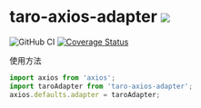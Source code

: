# taro-axios-adapter <img src="https://img.shields.io/badge/axios--taro--adapter-%E5%BE%AE%E4%BF%A1%E5%B0%8F%E7%A8%8B%E5%BA%8Faxios%E9%80%82%E9%85%8D%E5%99%A8-brightgreen">

![GitHub CI](https://github.com/jaluik/taro-axios-adapter/actions/workflows/publish.yml/badge.svg) [![Coverage Status](https://coveralls.io/repos/github/jaluik/taro-axios-adapter/badge.svg?branch=master)](https://coveralls.io/github/jaluik/taro-axios-adapter?branch=master)

使用方法

```javascript
import axios from 'axios';
import taroAdapter from 'taro-axios-adapter';
axios.defaults.adapter = taroAdapter;
```
